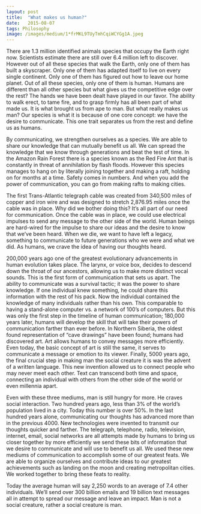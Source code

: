 ```yaml
---
layout:	post
title:	"What makes us human?"
date:	2015-08-07
tags: Philosophy
image: /images/medium/1*frMKL9TUyTmhCqiWCYGg1A.jpeg
---
```


There are 1.3 million identified animals species that occupy the Earth right now. Scientists estimate there are still over 6.4 million left to discover. However out of all these species that walk the Earth, only one of them has built a skyscraper. Only one of them has adapted itself to live on every single continent. Only one of them has figured out how to leave our home planet. Out of all these species, only one of them is human. Humans are different than all other species but what gives us the competitive edge over the rest? The hands we have been dealt have played in our favor. The ability to walk erect, to tame fire, and to grasp firmly has all been part of what made us. It is what brought us from ape to man. But what really makes us man? Our species is what it is because of one core concept: we have the desire to communicate. This one trait separates us from the rest and define us as humans.

By communicating, we strengthen ourselves as a species. We are able to share our knowledge that can mutually benefit us all. We can spread the knowledge that we know through generations and beat the test of time. In the Amazon Rain Forest there is a species known as the Red Fire Ant that is constantly in threat of annihilation by flash floods. However this species manages to hang on by literally joining together and making a raft, holding on for months at a time. Safety comes in numbers. And when you add the power of communication, you can go from making rafts to making cities.

The first Trans-Atlantic telegraph cable was created from 340,500 miles of copper and iron wire and was designed to stretch 2,876.95 miles once the cable was in place. Why did we bother doing this? It’s all part of our need for communication. Once the cable was in place, we could use electrical impulses to send any message to the other side of the world. Human beings are hard-wired for the impulse to share our ideas and the desire to know that we’ve been heard. When we die, we want to have left a legacy, something to communicate to future generations who we were and what we did. As humans, we crave the idea of having our thoughts heard.

200,000 years ago one of the greatest evolutionary advancements in human evolution takes place. The larynx, or voice box, decides to descend down the throat of our ancestors, allowing us to make more distinct vocal sounds. This is the first form of communication that sets us apart. The ability to communicate was a survival tactic; it was the power to share knowledge. If one individual knew something, he could share this information with the rest of his pack. Now the individual contained the knowledge of many individuals rather than his own. This comparable to having a stand-alone computer vs. a network of 100’s of computers. But this was only the first step in the timeline of human communication; 180,000 years later, humans will develop the skill that will take their powers of communication farther than ever before. In Northern Siberia, the oldest found representation of “cave drawings” have been found; humans had discovered art. Art allows humans to convey messages more efficiently. Even today, the basic concept of art is still the same, it serves to communicate a message or emotion to its viewer. Finally, 5000 years ago, the final crucial step in making man the social creature it is was the advent of a written language. This new invention allowed us to connect people who may never meet each other. Text can transcend both time and space, connecting an individual with others from the other side of the world or even millennia apart.

Even with these three mediums, man is still hungry for more. He craves social interaction. Two hundred years ago, less than 3% of the world’s population lived in a city. Today this number is over 50%. In the last hundred years alone, communicating our thoughts has advanced more than in the previous 4000. New technologies were invented to transmit our thoughts quicker and farther. The telegraph, telephone, radio, television, internet, email, social networks are all attempts made by humans to bring us closer together by more efficiently we send these bits of information that we desire to communicate and will use to benefit us all. We used these new mediums of communication to accomplish some of our greatest feats. We are able to organize ourselves and contribute ideas to our greatest achievements such as landing on the moon and creating metropolitan cities. We worked together to bring these feats to reality.

Today the average human will say 2,250 words to an average of 7.4 other individuals. We’ll send over 300 billion emails and 19 billion text messages all in attempt to spread our message and leave an impact. Man is not a social creature, rather a social creature is man.

  